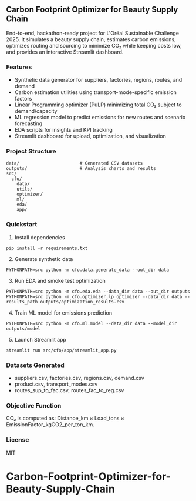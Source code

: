 ## Carbon Footprint Optimizer for Beauty Supply Chain

End-to-end, hackathon-ready project for L'Oréal Sustainable Challenge 2025. It simulates a beauty supply chain, estimates carbon emissions, optimizes routing and sourcing to minimize CO₂ while keeping costs low, and provides an interactive Streamlit dashboard.

### Features
- Synthetic data generator for suppliers, factories, regions, routes, and demand
- Carbon estimation utilities using transport-mode-specific emission factors
- Linear Programming optimizer (PuLP) minimizing total CO₂ subject to demand/capacity
- ML regression model to predict emissions for new routes and scenario forecasting
- EDA scripts for insights and KPI tracking
- Streamlit dashboard for upload, optimization, and visualization

### Project Structure
```
data/                       # Generated CSV datasets
outputs/                    # Analysis charts and results
src/
  cfo/
    data/
    utils/
    optimizer/
    ml/
    eda/
    app/
```

### Quickstart
1) Install dependencies
```
pip install -r requirements.txt
```

2) Generate synthetic data
```
PYTHONPATH=src python -m cfo.data.generate_data --out_dir data
```

3) Run EDA and smoke test optimization
```
PYTHONPATH=src python -m cfo.eda.eda --data_dir data --out_dir outputs
PYTHONPATH=src python -m cfo.optimizer.lp_optimizer --data_dir data --results_path outputs/optimization_results.csv
```

4) Train ML model for emissions prediction
```
PYTHONPATH=src python -m cfo.ml.model --data_dir data --model_dir outputs/model
```

5) Launch Streamlit app
```
streamlit run src/cfo/app/streamlit_app.py
```

### Datasets Generated
- suppliers.csv, factories.csv, regions.csv, demand.csv
- product.csv, transport_modes.csv
- routes_sup_to_fac.csv, routes_fac_to_reg.csv

### Objective Function
CO₂ is computed as: Distance_km × Load_tons × EmissionFactor_kgCO2_per_ton_km.

### License
MIT
# Carbon-Footprint-Optimizer-for-Beauty-Supply-Chain